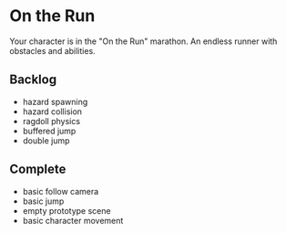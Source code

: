 # On the Run
Your character is in the "On the Run" marathon. An endless runner with obstacles and abilities.


## Backlog
- hazard spawning
- hazard collision
- ragdoll physics
- buffered jump
- double jump


## Complete
- basic follow camera
- basic jump
- empty prototype scene
- basic character movement
